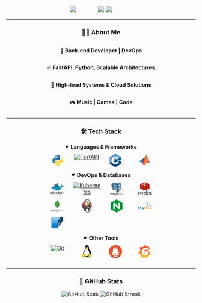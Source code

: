 <div align="center">
   <div style="display: flex; justify-content: center; align-items: center; flex-wrap: wrap; margin: 0 auto;">
      <img src='https://user-images.githubusercontent.com/5713670/87202985-820dcb80-c2b6-11ea-9f56-7ec461c497c3.gif' width='70' style="margin: 5px;">
      <img src="https://readme-typing-svg.demolab.com?font=Inconsolata&weight=100&size=20&duration=4000&pause=100&color=FF0000&center=true&vCenter=true&multiline=true&width=220&height=60&lines=Hello+hello;I'm+Nuncvc1v0" style="max-width: 70%;" />
      <img src='https://user-images.githubusercontent.com/5713670/87202985-820dcb80-c2b6-11ea-9f56-7ec461c497c3.gif' width='70' style="margin: 5px;">
   </div>
</div>

<hr/>

<div align="center">
   <h3>👨‍💻 About Me</h3>
   <div style="display: flex; flex-direction: column; align-items: center; max-width: 300px; margin: 0 auto;">
      <p>🎼 <b>Back-end Developer | DevOps</b></p>
      <p>🔥 <b>FastAPI, Python, Scalable Architectures</b></p>
      <p>🚀 <b>High-load Systems & Cloud Solutions</b></p>
      <p>🎮 <b>Music | Games | Code</b></p>
   </div>
</div>

<hr/>

<div align="center">
   <h3>🛠️ Tech Stack</h3>
   
   <details open>
      <summary><h4 style="display: inline-block; margin: 0;">Languages & Frameworks</h4></summary>
      <div style="display: grid; grid-template-columns: repeat(4, 1fr); gap: 8px; justify-items: center; max-width: 300px; margin: 0 auto; padding: 10px;">
         <a href="https://www.python.org" target="_blank"><img src="https://raw.githubusercontent.com/devicons/devicon/master/icons/python/python-original.svg" alt="Python" width="35" height="35" /></a>
         <a href="https://fastapi.tiangolo.com" target="_blank"><img src="https://cdn.worldvectorlogo.com/logos/fastapi.svg" alt="FastAPI" width="35" height="35" /></a>
         <a href="https://www.w3schools.com/cpp/" target="_blank"><img src="https://raw.githubusercontent.com/devicons/devicon/master/icons/cplusplus/cplusplus-original.svg" alt="C++" width="35" height="35" /></a>
         <a href="https://www.matlab.com" target="_blank"><img src="https://raw.githubusercontent.com/devicons/devicon/master/icons/matlab/matlab-original.svg" alt="MATLAB" width="35" height="35" /></a>
      </div>
   </details>
   
   <details open>
      <summary><h4 style="display: inline-block; margin: 0;">DevOps & Databases</h4></summary>
      <div style="display: grid; grid-template-columns: repeat(4, 1fr); gap: 8px; justify-items: center; max-width: 300px; margin: 0 auto; padding: 10px;">
         <a href="https://www.docker.com/" target="_blank"><img src="https://raw.githubusercontent.com/devicons/devicon/master/icons/docker/docker-original-wordmark.svg" alt="Docker" width="35" height="35" /></a>
         <a href="https://kubernetes.io" target="_blank"><img src="https://www.vectorlogo.zone/logos/kubernetes/kubernetes-icon.svg" alt="Kubernetes" width="35" height="35" /></a>
         <a href="https://www.postgresql.org" target="_blank"><img src="https://raw.githubusercontent.com/devicons/devicon/master/icons/postgresql/postgresql-original-wordmark.svg" alt="PostgreSQL" width="35" height="35" /></a>
         <a href="https://redis.io" target="_blank"><img src="https://raw.githubusercontent.com/devicons/devicon/master/icons/redis/redis-original-wordmark.svg" alt="Redis" width="35" height="35" /></a>
         <a href="https://www.mongodb.com/" target="_blank"><img src="https://raw.githubusercontent.com/devicons/devicon/master/icons/mongodb/mongodb-original-wordmark.svg" alt="MongoDB" width="35" height="35" /></a>
         <a href="https://www.jenkins.io" target="_blank"><img src="https://raw.githubusercontent.com/devicons/devicon/master/icons/jenkins/jenkins-original.svg" alt="Jenkins" width="35" height="35" /></a>
         <a href="https://www.nginx.org" target="_blank"><img src="https://raw.githubusercontent.com/devicons/devicon/master/icons/nginx/nginx-original.svg" alt="Nginx" width="35" height="35" /></a>
         <a href="https://www.mysql.com" target="_blank"><img src="https://raw.githubusercontent.com/devicons/devicon/master/icons/mysql/mysql-original-wordmark.svg" alt="MySQL" width="35" height="35" /></a>
         <a href="https://www.sqlite.org" target="_blank"><img src="https://raw.githubusercontent.com/devicons/devicon/master/icons/sqlite/sqlite-original.svg" alt="SQLite" width="35" height="35" /></a>
      </div>
   </details>
   
   <details open>
      <summary><h4 style="display: inline-block; margin: 0;">Other Tools</h4></summary>
      <div style="display: grid; grid-template-columns: repeat(4, 1fr); gap: 8px; justify-items: center; max-width: 300px; margin: 0 auto; padding: 10px;">
         <a href="https://git-scm.com/" target="_blank"><img src="https://www.vectorlogo.zone/logos/git-scm/git-scm-icon.svg" alt="Git" width="35" height="35" /></a>
         <a href="https://www.linux.org/" target="_blank"><img src="https://raw.githubusercontent.com/devicons/devicon/master/icons/linux/linux-original.svg" alt="Linux" width="35" height="35" /></a>
         <a href="https://prometheus.io/" target="_blank"><img src="https://raw.githubusercontent.com/devicons/devicon/master/icons/prometheus/prometheus-original.svg" alt="Prometheus" width="35" height="35" /></a>
         <a href="https://grafana.com/" target="_blank"><img src="https://raw.githubusercontent.com/devicons/devicon/master/icons/grafana/grafana-original.svg" alt="Grafana" width="35" height="35" /></a>
      </div>
   </details>
</div>

<hr/>

<div align="center">
   <h3>🌊 GitHub Stats</h3>
   
   <img width="280px" src="https://github-readme-stats.vercel.app/api?username=nuncvc1v0&show_icons=true&theme=dark&icon_color=FF0000&title_color=FF0000&text_color=FFFFFF&hide_border=true&card_width=280" alt="GitHub Stats" />
   
   <img width="280px" src="https://github-readme-streak-stats.herokuapp.com/?user=nuncvc1v0&theme=dark&ring=FF0000&fire=FF0000&currStreakLabel=FF0000&hide_border=true&card_width=280" alt="GitHub Streak" />
</div>

